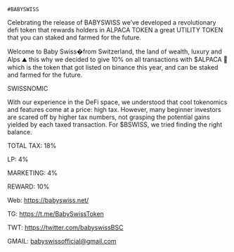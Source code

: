     #BABYSWISS


Celebrating the release of BABYSWISS we’ve developed a revolutionary defi token that rewards holders in ALPACA TOKEN a great UTILITY TOKEN that you can staked and farmed for the future.



 Welcome to Baby Swiss�from Switzerland, the land of wealth, luxury and Alps ⛰ this why we decided to give 10% on all transactions with $ALPACA 🦙 which is the token that got listed on binance this year, and can be staked and farmed for the future.



SWISSNOMIC
    
With our experience in the DeFi space, we understood that cool tokenomics and features come at a price: high tax. However, many beginner investors are scared off by higher tax     numbers, not grasping the potential gains yielded by each taxed transaction. For $BSWISS, we tried finding the right balance.
 
 TOTAL TAX: 18%
 
 LP: 4%
 
 MARKETING: 4%
 
 REWARD: 10%
 
 
 
 
   Web: https://babyswiss.net/
 
 TG: https://t.me/BabySwissToken

 TWT: https://twitter.com/babyswissBSC
 
 GMAIL: babyswissofficial@gmail.com
